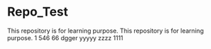 # Repo_Test
This repository is for learning purpose.
This repository is for learning purpose.
1
546 66 dgger
yyyyy
zzzz
1111
